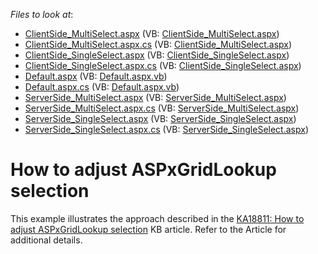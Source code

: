 <!-- default file list -->
*Files to look at*:

* [ClientSide_MultiSelect.aspx](./CS/ASPxGridLookUpSelection/ClientSide_MultiSelect.aspx) (VB: [ClientSide_MultiSelect.aspx](./VB/ASPxGridLookUpSelection/ClientSide_MultiSelect.aspx))
* [ClientSide_MultiSelect.aspx.cs](./CS/ASPxGridLookUpSelection/ClientSide_MultiSelect.aspx.cs) (VB: [ClientSide_MultiSelect.aspx](./VB/ASPxGridLookUpSelection/ClientSide_MultiSelect.aspx))
* [ClientSide_SingleSelect.aspx](./CS/ASPxGridLookUpSelection/ClientSide_SingleSelect.aspx) (VB: [ClientSide_SingleSelect.aspx](./VB/ASPxGridLookUpSelection/ClientSide_SingleSelect.aspx))
* [ClientSide_SingleSelect.aspx.cs](./CS/ASPxGridLookUpSelection/ClientSide_SingleSelect.aspx.cs) (VB: [ClientSide_SingleSelect.aspx](./VB/ASPxGridLookUpSelection/ClientSide_SingleSelect.aspx))
* [Default.aspx](./CS/ASPxGridLookUpSelection/Default.aspx) (VB: [Default.aspx.vb](./VB/ASPxGridLookUpSelection/Default.aspx.vb))
* [Default.aspx.cs](./CS/ASPxGridLookUpSelection/Default.aspx.cs) (VB: [Default.aspx.vb](./VB/ASPxGridLookUpSelection/Default.aspx.vb))
* [ServerSide_MultiSelect.aspx](./CS/ASPxGridLookUpSelection/ServerSide_MultiSelect.aspx) (VB: [ServerSide_MultiSelect.aspx](./VB/ASPxGridLookUpSelection/ServerSide_MultiSelect.aspx))
* [ServerSide_MultiSelect.aspx.cs](./CS/ASPxGridLookUpSelection/ServerSide_MultiSelect.aspx.cs) (VB: [ServerSide_MultiSelect.aspx](./VB/ASPxGridLookUpSelection/ServerSide_MultiSelect.aspx))
* [ServerSide_SingleSelect.aspx](./CS/ASPxGridLookUpSelection/ServerSide_SingleSelect.aspx) (VB: [ServerSide_SingleSelect.aspx](./VB/ASPxGridLookUpSelection/ServerSide_SingleSelect.aspx))
* [ServerSide_SingleSelect.aspx.cs](./CS/ASPxGridLookUpSelection/ServerSide_SingleSelect.aspx.cs) (VB: [ServerSide_SingleSelect.aspx](./VB/ASPxGridLookUpSelection/ServerSide_SingleSelect.aspx))
<!-- default file list end -->
# How to adjust ASPxGridLookup selection


<p>This example illustrates the approach described in the <a href="https://www.devexpress.com/Support/Center/p/KA18811">KA18811: How to adjust ASPxGridLookup selection</a> KB article. Refer to the Article for additional details.</p>

<br/>



